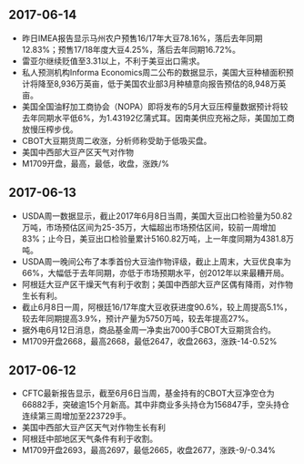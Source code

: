 ## 2017-06-14
- 昨日IMEA报告显示马州农户预售16/17年大豆78.16%，落后去年同期12.83%；预售17/18年度大豆4.25%，落后去年同期16.72%。
- 雷亚尔继续贬值至3.31以上，不利于美豆出口需求。
- 私人预测机构Informa Economics周二公布的数据显示，美国大豆种植面积预计将降至8,936万英亩，低于美国农业部3月种植意向报告预估的8,948万英亩。
- 美国全国油籽加工商协会（NOPA）即将发布的5月大豆压榨量数据预计将较去年同期水平低6%，为1.43192亿蒲式耳。因南美供应充裕之际，美国加工商放慢压榨步伐。
- CBOT大豆期货周二收涨，分析师称受助于低吸买盘。
- 美国中西部大豆产区天气对作物
- M1709开盘，最高，最低，收盘，涨跌/%

## 2017-06-13
- USDA周一数据显示，截止2017年6月8日当周，美国大豆出口检验量为50.82万吨，市场预估区间为25-35万，大幅超出市场预估区间，较前一周增加83%；止今日，美豆出口检验量累计5160.82万吨，上一年度同期为4381.8万吨。
- USDA周一晚间公布了本季首份大豆油作物评级，截止上周末，大豆优良率为66%，大幅低于去年同期，亦低于市场预期水平，创2012年以来最糟开局。
- 阿根廷大豆产区干燥天气有利于收割；美国中西部大豆产区偶有降雨，对作物生长有利。
- 截止6月8日一周，阿根廷16/17年度大豆收获进度90.6%，较上周提高5.1%，较去年同期提高3.9%，预计产量为5750万吨，较去年提高27%。
- 据外电6月12日消息，商品基金周一净卖出7000手CBOT大豆期货合约。
- M1709开盘2668，最高2668，最低2647，收盘2663，涨跌-14-0.52%

## 2017-06-12
- CFTC最新报告显示，截至6月6日当周，基金持有的CBOT大豆净空仓为66882手，突破逾15个月新高。其中非商业多头持仓为156847手，空头持仓连续第三周增加至223729手。
- 美国中西部大豆产区天气对作物生长有利
- 阿根廷中部地区天气条件有利于收割。
- M1709开盘2693，最高2697，最低2665，收盘2677，涨跌-9/-0.34%
